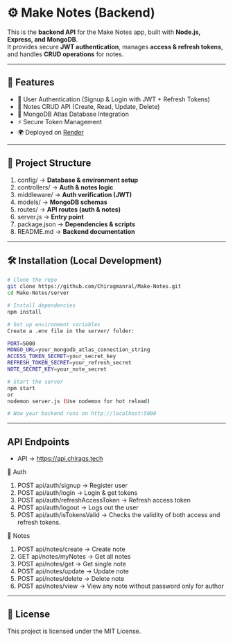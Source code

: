 # ⚙️ Make Notes (Backend)

This is the **backend API** for the Make Notes app, built with **Node.js, Express, and MongoDB**.  
It provides secure **JWT authentication**, manages **access & refresh tokens**, and handles **CRUD operations** for notes.

---

## 🚀 Features
- 🔐 User Authentication (Signup & Login with JWT + Refresh Tokens)
- 📝 Notes CRUD API (Create, Read, Update, Delete)
- 💾 MongoDB Atlas Database Integration
- ⚡ Secure Token Management
- 🌍 Deployed on [Render](https://render.com)

---

## 📂 Project Structure

1. config/ -> **Database & environment setup**
2. controllers/ -> **Auth & notes logic**
3. middleware/ -> **Auth verification (JWT)**
4. models/ -> **MongoDB schemas**
5. routes/ -> **API routes (auth & notes)**
6. server.js -> **Entry point**
7. package.json -> **Dependencies & scripts**
8. README.md -> **Backend documentation**

---

## 🛠️ Installation (Local Development)

   ```bash
   # Clone the repo
   git clone https://github.com/Chiragmanral/Make-Notes.git
   cd Make-Notes/server

   # Install dependencies
   npm install

   # Set up environment variables
   Create a .env file in the server/ folder:
   
   PORT=5000
MONGO_URL=your_mongodb_atlas_connection_string
ACCESS_TOKEN_SECRET=your_secret_key
REFRESH_TOKEN_SECRET=your_refresh_secret
NOTE_SECRET_KEY=your_note_secret

# Start the server
npm start
or
nodemon server.js (Use nodemon for hot reload)

# Now your backend runs on http://localhost:5000

```

---

## API Endpoints

- API -> https://api.chirags.tech

🔑 Auth

1. POST api/auth/signup → Register user
2. POST api/auth/login → Login & get tokens
3. POST api/auth/refreshAccessToken → Refresh access token
4. POST api/auth/logout -> Logs out the user
5. POST api/auth/isTokensValid -> Checks the validity of both access and refresh tokens.

📝 Notes

1. POST api/notes/create → Create note
2. GET api/notes/myNotes → Get all notes
3. POST api/notes/get → Get single note
4. POST api/notes/update → Update note
5. POST api/notes/delete → Delete note
6. POST api/notes/view -> View any note without password only for author

---

## 📜 License
This project is licensed under the MIT License.
